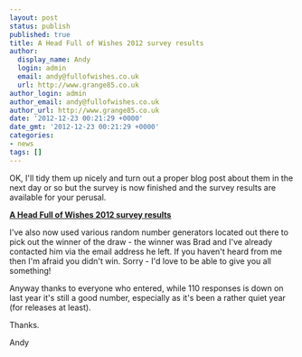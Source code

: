 ```yaml
---
layout: post
status: publish
published: true
title: A Head Full of Wishes 2012 survey results
author:
  display_name: Andy
  login: admin
  email: andy@fullofwishes.co.uk
  url: http://www.grange85.co.uk
author_login: admin
author_email: andy@fullofwishes.co.uk
author_url: http://www.grange85.co.uk
date: '2012-12-23 00:21:29 +0000'
date_gmt: '2012-12-23 00:21:29 +0000'
categories:
- news
tags: []
---
```

<p>OK, I'll tidy them up nicely and turn out a proper blog post about them in the next day or so but the survey is now finished and the survey results are available for your perusal.</p>
<p><strong><a href="http://olddb.fullofwishes.co.uk/survey/view/2012">A Head Full of Wishes 2012 survey results</a></strong></p>
<p>I've also now used various random number generators located out there to pick out the winner of the draw - the winner was Brad and I've already contacted him via the email address he left. If you haven't heard from me then I'm afraid you didn't win. Sorry - I'd love to be able to give you all something!</p>
<p>Anyway thanks to everyone who entered, while 110 responses is down on last year it's still a good number, especially as it's been a rather quiet year (for releases at least).</p>
<p>Thanks.</p>
<p>Andy</p>
